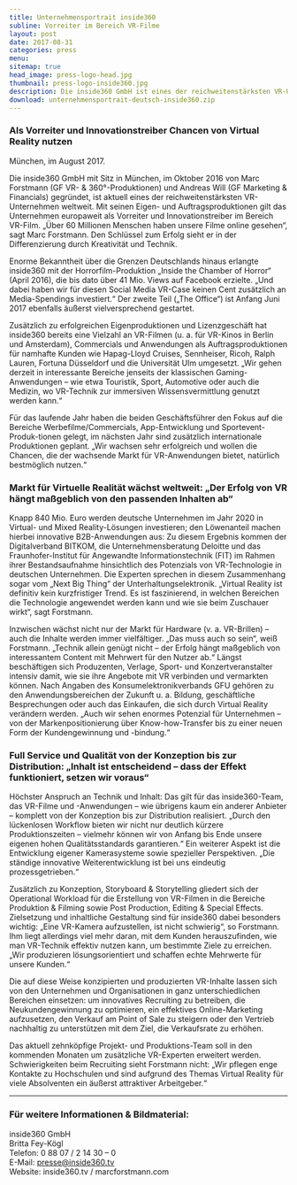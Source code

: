 ```yaml
---
title: Unternehmensportrait inside360
subline: Vorreiter im Bereich VR-Filme
layout: post
date: 2017-08-31
categories: press
menu:
sitemap: true
head_image: press-logo-head.jpg
thumbnail: press-logo-inside360.jpg
description: Die inside360 GmbH ist eines der reichweitenstärksten VR-Unternehmen und gilt als Vorreiter im Bereich VR-Film.
download: unternehmensportrait-deutsch-inside360.zip
---
```


### Als Vorreiter und Innovationstreiber Chancen von Virtual Reality nutzen 
München, im August 2017.

Die inside360 GmbH mit Sitz in München, im Oktober 2016 von Marc Forstmann (GF VR- & 360°-Produktionen) und Andreas Will (GF Marketing & Financials) gegründet, ist aktuell eines der reichweitenstärksten VR-Unternehmen weltweit. Mit seinen Eigen- und Auftragsproduktionen gilt das Unternehmen europaweit als Vorreiter und Innovationstreiber im Bereich VR-Film. „Über 60 Millionen Menschen haben unsere Filme online gesehen“, sagt Marc Forstmann. Den Schlüssel zum Erfolg sieht er in der Differenzierung durch Kreativität und Technik.

Enorme Bekanntheit über die Grenzen Deutschlands hinaus erlangte inside360 mit der Horrorfilm-Produktion „Inside the Chamber of Horror“ (April 2016), die bis dato über 41 Mio. Views auf Facebook erzielte. „Und dabei haben wir für diesen Social Media VR-Case keinen Cent zusätzlich an Media-Spendings investiert.“ Der zweite Teil („The Office“) ist Anfang Juni 2017 ebenfalls äußerst vielversprechend gestartet.

Zusätzlich zu erfolgreichen Eigenproduktionen und Lizenzgeschäft hat inside360 bereits eine Vielzahl an VR-Filmen (u. a. für VR-Kinos in Berlin und Amsterdam), Commercials und Anwendungen als Auftragsproduktionen für namhafte Kunden wie Hapag-Lloyd Cruises, Sennheiser, Ricoh, Ralph Lauren, Fortuna Düsseldorf und die Universität Ulm umgesetzt. „Wir gehen derzeit in interessante Bereiche jenseits der klassischen Gaming-Anwendungen – wie etwa Touristik, Sport, Automotive oder auch die Medizin, wo VR-Technik zur immersiven Wissensvermittlung genutzt werden kann.“

Für das laufende Jahr haben die beiden Geschäftsführer den Fokus auf die Bereiche Werbefilme/Commercials, App-Entwicklung und Sportevent-Produk-tionen gelegt, im nächsten Jahr sind zusätzlich internationale Produktionen geplant. „Wir wachsen sehr erfolgreich und wollen die Chancen, die der wachsende Markt für VR-Anwendungen bietet, natürlich bestmöglich nutzen.“

### Markt für Virtuelle Realität wächst weltweit: „Der Erfolg von VR hängt maßgeblich von den passenden Inhalten ab“

Knapp 840 Mio. Euro werden deutsche Unternehmen im Jahr 2020 in Virtual- und Mixed Reality-Lösungen investieren; den Löwenanteil machen hierbei innovative B2B-Anwendungen aus: Zu diesem Ergebnis kommen der Digitalverband BITKOM, die Unternehmensberatung Deloitte und das Fraunhofer-Institut für Angewandte Informationstechnik (FIT) im Rahmen ihrer Bestandsaufnahme hinsichtlich des Potenzials von VR-Technologie in deutschen Unternehmen. Die Experten sprechen in diesem Zusammenhang sogar vom „Next Big Thing“ der Unterhaltungselektronik. „Virtual Reality ist definitiv kein kurzfristiger Trend. Es ist faszinierend, in welchen Bereichen die Technologie angewendet werden kann und wie sie beim Zuschauer wirkt“, sagt Forstmann.

Inzwischen wächst nicht nur der Markt für Hardware (v. a. VR-Brillen) – auch die Inhalte werden immer vielfältiger. „Das muss auch so sein“, weiß Forstmann. „Technik allein genügt nicht – der Erfolg hängt maßgeblich von interessantem Content mit Mehrwert für den Nutzer ab.“ Längst beschäftigen sich Produzenten, Verlage, Sport- und Konzertveranstalter intensiv damit, wie sie ihre Angebote mit VR verbinden und vermarkten können. Nach Angaben des Konsumelektronikverbands GFU gehören zu den Anwendungsbereichen der Zukunft u. a. Bildung, geschäftliche Besprechungen oder auch das Einkaufen, die sich durch Virtual Reality verändern werden. „Auch wir sehen enormes Potenzial für Unternehmen – von der Markenpositionierung über Know-how-Transfer bis zu einer neuen Form der Kundengewinnung und -bindung.“

### Full Service und Qualität von der Konzeption bis zur Distribution: „Inhalt ist entscheidend – dass der Effekt funktioniert, setzen wir voraus“
    
Höchster Anspruch an Technik und Inhalt: Das gilt für das inside360-Team, das VR-Filme und -Anwendungen – wie übrigens kaum ein anderer Anbieter – komplett von der Konzeption bis zur Distribution realisiert. „Durch den lückenlosen Workflow bieten wir nicht nur deutlich kürzere Produktionszeiten – vielmehr können wir von Anfang bis Ende unsere eigenen hohen Qualitätsstandards garantieren.“ Ein weiterer Aspekt ist die Entwicklung eigener Kamerasysteme sowie spezieller Perspektiven. „Die ständige innovative Weiterentwicklung ist bei uns eindeutig prozessgetrieben.“

Zusätzlich zu Konzeption, Storyboard & Storytelling gliedert sich der Operational Workload für die Erstellung von VR-Filmen in die Bereiche Produktion & Filming sowie Post Production, Editing & Special Effects. Zielsetzung und inhaltliche Gestaltung sind für inside360 dabei besonders wichtig: „Eine VR-Kamera aufzustellen, ist nicht schwierig“, so Forstmann. Ihm liegt allerdings viel mehr daran, mit dem Kunden herauszufinden, wie man VR-Technik effektiv nutzen kann, um bestimmte Ziele zu erreichen.  „Wir produzieren lösungsorientiert und schaffen echte Mehrwerte für unsere Kunden.“

Die auf diese Weise konzipierten und produzierten VR-Inhalte lassen sich von den Unternehmen und Organisationen in ganz unterschiedlichen Bereichen einsetzen: um innovatives Recruiting zu betreiben, die Neukundengewinnung zu optimieren, ein effektives Online-Marketing aufzusetzen, den Verkauf am Point of Sale zu steigern oder den Vertrieb nachhaltig zu unterstützen mit dem Ziel, die Verkaufsrate zu erhöhen.

Das aktuell zehnköpfige Projekt- und Produktions-Team soll in den kommenden Monaten um zusätzliche VR-Experten erweitert werden. Schwierigkeiten beim Recruiting sieht Forstmann nicht: „Wir pflegen enge Kontakte zu Hochschulen und sind aufgrund des Themas Virtual Reality für viele Absolventen ein äußerst attraktiver Arbeitgeber.“

---  

### Für weitere Informationen & Bildmaterial:	
inside360 GmbH  
Britta Fey-Kögl  
Telefon: 0 88 07 / 2 14 30 – 0   
E-Mail: presse@inside360.tv  
Website: inside360.tv / marcforstmann.com
